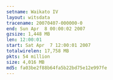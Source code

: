 ```yaml
---
setname: Waikato IV
layout: witsdata
tracename: 20070407-000000-0
end: Sun Apr  8 00:00:02 2007
gzsize: 1,448 MB
len: 12:00:01
start: Sat Apr  7 12:00:01 2007
totalwirelen: 17,758 MB
pkts: 54 million
size: 4,016 MB
md5: fa03be2f88b64fa5b22bd75e12e997fe
---
```

